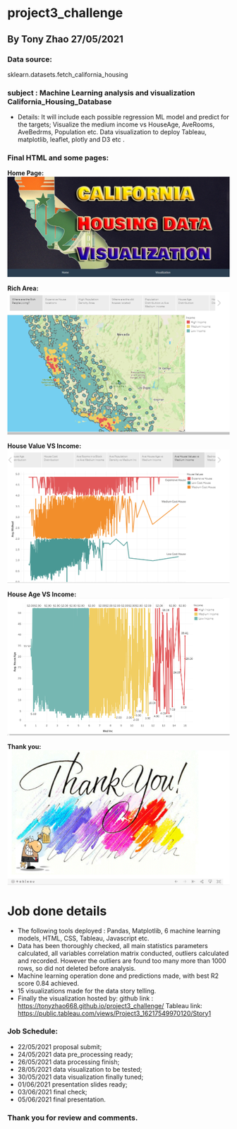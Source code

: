 # project3_challenge

## By Tony Zhao 27/05/2021

### Data source:
   sklearn.datasets.fetch_california_housing
   
### subject : Machine Learning analysis and visualization California_Housing_Database

* Details: It will include each possible regression ML model and predict for the targets;
             Visualize the medium income vs HouseAge, AveRooms, AveBedrms, Population etc.
             Data visualization to deploy Tableau, matplotlib, leaflet, plotly and D3 etc .  
             
### Final HTML and some pages:
**Home Page:**
![Home Page](images/home.PNG)

**Rich Area:**
![Rich Area](images/richarea.PNG)

**House Value VS Income:**
![House Value vs Income](images/housevalue&income.PNG)

**House Age VS Income:**
![House Age vs Income](images/houseage&income.PNG)

**Thank you:**
![Thank you](images/thankyou.PNG)



# Job done details

* The following tools deployed : Pandas, Matplotlib, 6 machine learning models, HTML, CSS, Tableau, Javascript etc.
* Data has been thoroughly checked, all main statistics parameters calculated, all variables correlation matrix conducted, outliers calculated and recorded. However the outliers are found too many more than 1000 rows, so did not deleted before analysis.
* Machine learning operation done and predictions made, with best R2 score 0.84 achieved.
* 15 visualizations made for the data story telling.
* Finally the visualization hosted by:
    github link : https://tonyzhao668.github.io/project3_challenge/
    Tableau link: https://public.tableau.com/views/Project3_16217549970120/Story1  
        
### Job Schedule:
* 22/05/2021 proposal submit;
* 24/05/2021 data pre_processing ready;
* 26/05/2021 data processing finish;
* 28/05/2021 data visualization to be tested;
* 30/05/2021 data visualization finally tuned;
* 01/06/2021 presentation slides ready;
* 03/06/2021 final check;
* 05/06/2021 final presentation.

### Thank you for review and comments.